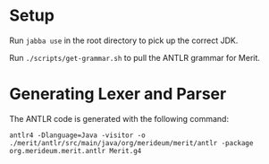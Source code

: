 # Setup
Run `jabba use` in the root directory to pick up the correct JDK.

Run `./scripts/get-grammar.sh` to pull the ANTLR grammar for Merit.

# Generating Lexer and Parser
The ANTLR code is generated with the following command:
```
antlr4 -Dlanguage=Java -visitor -o ./merit/antlr/src/main/java/org/merideum/merit/antlr -package org.merideum.merit.antlr Merit.g4
```
